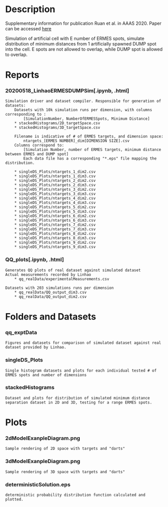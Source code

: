 
Description
===
Supplementary information for publication Ruan et al. in AAAS 2020. Paper can be accessed [here](https://advances.sciencemag.org/content/6/32/eabc7288)

Simulation of artificial cell with E number of ERMES spots, simulate distribution of minimum distances from 1 artificially spawned DUMP spot into the cell. E spots are not allowed to overlap, while DUMP spot is allowed to overlap.


Reports
===
### 20200518_LinhaoERMESDUMPSim[.ipynb, .html]
	Simulation driver and dataset compiler. Responsible for generation of datasets:
		Datasets with 10k simulation runs per dimension, with columns corresponding to :
		    [SimulationNumber, NumberOfERMESSpots, Minimum Distance]
		* stackedHistograms/2D_targetSpace.csv
		* stackedHistograms/3D_targetSpace.csv

		Filename is indicative of # of ERMES targets, and dimension space:
			ntargets_[ERMES NUMBER]_dim[DIMENSION SIZE].csv
		Columns correspond to:
			[Simulation Number, number of ERMES targets, minimum distance between ERMES and DUMP spot]
			Each data file has a corresponding "*.eps" file mapping the distribution.

		* singleDS_Plots/ntargets_1_dim2.csv
		* singleDS_Plots/ntargets_1_dim3.csv
		* singleDS_Plots/ntargets_2_dim2.csv
		* singleDS_Plots/ntargets_2_dim3.csv
		* singleDS_Plots/ntargets_3_dim2.csv
		* singleDS_Plots/ntargets_3_dim3.csv
		* singleDS_Plots/ntargets_4_dim2.csv
		* singleDS_Plots/ntargets_4_dim3.csv
		* singleDS_Plots/ntargets_5_dim2.csv
		* singleDS_Plots/ntargets_5_dim3.csv
		* singleDS_Plots/ntargets_6_dim2.csv
		* singleDS_Plots/ntargets_6_dim3.csv
		* singleDS_Plots/ntargets_7_dim2.csv
		* singleDS_Plots/ntargets_7_dim3.csv
		* singleDS_Plots/ntargets_8_dim2.csv
		* singleDS_Plots/ntargets_8_dim3.csv
		* singleDS_Plots/ntargets_9_dim2.csv
		* singleDS_Plots/ntargets_9_dim3.csv

### QQ_plots[.ipynb, .html]
	Generates QQ plots of real dataset against simulated dataset
	Actual measurements recorded by Linhao
		* qq_realData/experimentalMeasurements.csv

	Datasets with 203 simulations runs per dimension
		* qq_realData/QQ_output_dim3.csv
		* qq_realData/QQ_output_dim2.csv


Folders and Datasets
===
### qq_exptData
	Figures and datasets for comparison of simulated dataset against real dataset provided by Linhao.

### singleDS_Plots
	Single histogram datasets and plots for each individual tested # of ERMES spots and number of dimensions

### stackedHistograms
	Dataset and plots for distribution of simulated minimum distance separation dataset in 2D and 3D, testing for a range ERMES spots.

Plots
===
### 2dModelExanpleDiagram.png
	Sample rendering of 2D space with targets and "darts"
### 3dModelExanpleDiagram.png
	Sample rendering of 3D space with targets and "darts"
### deterministicSolution.eps
	deterministic probability distribution function calculated and plotted.
